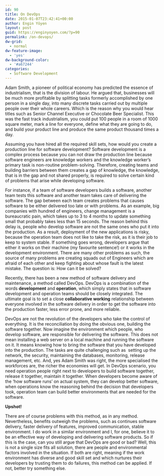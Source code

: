 ```yaml
---
id: 90
title: On DevOps
date: 2015-01-07T23:42:41+00:00
author: Engin Yöyen
layout: post
guid: https://enginyoyen.com/?p=90
permalink: /on-devops/
dw-grid:
  - normal
dw-feature-image:
  - 'yes'
dw-background-color:
  - '#a67244'
categories:
  - Software Development
---
```

<p class="p1">
  Adam Smith, a pioneer of political economy has predicted the essence of industrialism, that is the division of labour. He argued that, businesses will be much more profitable by splitting tasks formerly accomplished by one person in a single day, into many discrete tasks carried out by multiple people over their whole careers. Which is the reason why you would hear titles such as Senior Channel Executive or Chocolate Beer Specialist. This was the fast track industrialism, you could put 100 people in a room of 1000 square meter, mark a line for everyone, define what they are going to do, and build your product line and produce the same product thousand times a day.
</p>

<p class="p1">
  <!--more-->
</p>

<p class="p1">
  Assuming you have hired all the required skill sets, how would you create a production line for software development? Software development is a complex process because you can not draw the production line because software engineers are knowledge workers and the knowledge worker&#8217;s primary task is non-routine problem-solving. Therefore, creating teams and building barriers between them creates a gap of knowledge, the knowledge, that is in the gap and not shared properly, is required to solve certain kind of problems that arise while developing software.
</p>

<p class="p1">
  For instance, if a team of software developers builds a software, another team tests this software and another team takes care of delivering the software. The gap between each team creates problems that causes software to be either delivered too late or with problems. As an example, big companies with hundred of engineers, change management is a bureaucratic pain, which takes up to 3 to 4 months to update something small that probably takes less than 15 seconds. The reason behind this delay is, people who develop software are not the same ones who put it into the production. As a result, deployment of the new applications is risky, because the operation team does not like to take the risk, as it is their job to keep to system stable. If something goes wrong, developers argue that either it works on their machine (my favourite sentence!) or it works in the development environment. There are many other problems as such, the source of many problems are creating squads out of Engineers which are afraid of each other and keep fighting about whose fault is the latest mistake. The question is: How can it be solved?
</p>

<p class="p1">
  Recently, there has been a new method of software delivery and maintenance, a method called DevOps. DevOps is a combination of the words <strong>development</strong> and <strong>operation</strong>, which simply states that in software development and operation teams should be closely integrated. The ultimate goal is to set a close <strong>collaborative working</strong> relationship between everyone involved in the software delivery in order to get the software into the production faster, less error prone, and more reliable.
</p>

<p class="p1">
  DevOps are not the revolution of the developers who take the control of everything. It is the reconciliation by doing the obvious one, building the software together. Now imagine the environment which people, who develop software, are responsible for delivering the software. This does not mean installing a web server on a local machine and running the software on it. It means knowing how to bring the software that you have developed into the production. The tasks are quite challenging such as  setting up the network, the security, maintaining the databases, monitoring, release management, etc. And, yes Adam Smith was right, the more specialised the workforces are, the richer the economies will get. In DevOps scenario, you need operation people right next to developers to build software together, release it together, maintain it together. When developers become aware of the &#8216;how software runs&#8217; on actual system, they can develop better software, when operations know the reasoning behind the decision that developers took, operation team can build better environments that are needed for the software.
</p>

<p class="p1">
  <strong><span class="s1">Upshot!</span></strong>
</p>

<p class="p1">
  There are of course problems with this method, as in any method. Nevertheless, benefits outweigh the problems, such as continues software delivery, faster delivery of features, improved communication, stable environment. I do work in a similar environment and I, for one, believe it to be an effective way of developing and delivering software products. So if this is the case, can you still argue that DevOps are good or bad? Well, this is not a single size fits all solution, there are people and environmental factors involved in the situation. If both are right, meaning if the work environment has diverse and good skill set and which nurtures their developers by trusting them to do failures, this method can be applied. If not, better try something else.
</p>
